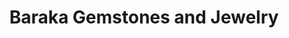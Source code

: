 ---
title: "Baraka Gemstones and Jewelry"
url: /seattle/baraka-gemstones-and-jewelry/
shop: jewelry
---